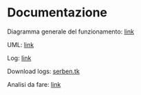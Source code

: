 # Documentazione

Diagramma generale del funzionamento: [link](https://drive.google.com/file/d/0B8DkYHzJmFnnZTM2VWdZZ0tCSEk/view?usp=sharing)

UML: [link](https://drive.google.com/file/d/0B8DkYHzJmFnnTEVaOVVTaHd3OE0/view?usp=sharing)

Log: [link](https://docs.google.com/document/d/1fjHg2-4pGGtqKoocNcY8gMemCrRdtWW4L4cduCT2BY8/edit?usp=sharing)

Download logs: [serben.tk](https://edoardo.serben.tk/logs.zip)

Analisi da fare: [link](https://docs.google.com/document/d/1bb-kLUBqBeAh_FV2lgaTnmtBEkw7H5Qn6fACg27i7sQ/edit?usp=sharing)